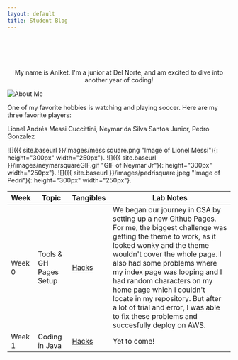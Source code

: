 ```yaml
---
layout: default
title: Student Blog
---
```

<head>
    <meta charset="UTF-8">
    <link rel="stylesheet" href="{{ '/assets/css/style.css?v=' | append: site.github.build_revision | relative_url }}">

<body>

  <div style="display: flex; flex-direction: column; width: 100%; justify-content: center; align-items: center;">
    <h1 id="typewriter" style="text-align: center;"/>
  </div>

</body>

<script>
  var i = 0;
  var txt = "Welcome to Aniket's blog! 😻🤩🤠";

  var speed = 150;
  function typeWriter(x) {

    if (i <= txt.length) {
      document.getElementById("typewriter").innerHTML = txt.substring(0, i)
      i++;
      setTimeout(typeWriter, speed);
    }

  }

  typeWriter();

</script>
</head>

<p style="text-align: center;">My name is Aniket. I'm a junior at Del Norte, and am excited to dive into another year of coding! </p>


![About Me](/musical-guacamole/images/aboutmethingy.png "About Me")

One of my favorite hobbies is watching and playing soccer. Here are my three favorite players:  

Lionel Andrés Messi Cuccittini, Neymar da Silva Santos Junior, Pedro Gonzalez   


![]({{ site.baseurl }}/images/messisquare.png "Image of Lionel Messi"){: height="300px" width="250px"}.
![]({{ site.baseurl }}/images/neymarsquareGIF.gif "GIF of Neymar Jr"){: height="300px" width="250px"}.
![]({{ site.baseurl }}/images/pedrisquare.jpeg "Image of Pedri"){: height="300px" width="250px"}.



| Week | Topic | Tangibles | Lab Notes |
|----------|----------|----------|----------|
| Week 0 | Tools & GH Pages Setup | [Hacks](https://github.com/AniCricKet/musical-guacamole/issues/1) | We began our journey in CSA by setting up a new Github Pages. For me, the biggest challenge was getting the theme to work, as it looked wonky and the theme wouldn't cover the whole page. I also had some problems where my index page was looping and I had random characters on my home page which I couldn't locate in my repository. But after a lot of trial and error, I was able to fix these problems and succesfully deploy on AWS.|
| Week 1 | Coding in Java | [Hacks]() | Yet to come! |


<!-- | Week x | Topic goes here | [Hacks]() | Yet to come! | -->